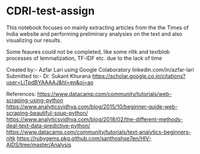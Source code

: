 # CDRI-test-assign

This notebook focuses on mainly extracting articles from the the Times of India website and performing preliminary analysies on the text and
also visualizing our results.

Some feaures could not be completed, like some nltk and textblob processes of lemmatization, TF-IDF etc. due to the lack of time


Created by:- Azfar Lari using Google Colaboratory
             linkedin.com/in/azfar-lari
Submitted to:- Dr. Sukant Khurana
               https://scholar.google.co.in/citations?user=LiTpdBYAAAAJ&hl=en&oi=ao


References:
https://www.datacamp.com/community/tutorials/web-scraping-using-python
https://www.analyticsvidhya.com/blog/2015/10/beginner-guide-web-scraping-beautiful-soup-python/
https://www.analyticsvidhya.com/blog/2018/02/the-different-methods-deal-text-data-predictive-python/
https://www.datacamp.com/community/tutorials/text-analytics-beginners-nltk
https://rubygems.pkg.github.com/santhoshse7en/HIV-AIDS/tree/master/Analysis

